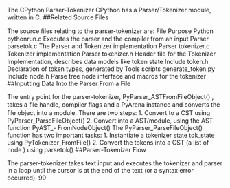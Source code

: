 The CPython Parser-Tokenizer CPython has a Parser/Tokenizer module, written in C. 
##Related Source Files 

 The source ﬁles relating to the parser-tokenizer are: File Purpose Python pythonrun.c Executes the parser and the compiler from an input Parser parsetok.c The Parser and Tokenizer implementation Parser tokenizer.c Tokenizer implementation Parser tokenizer.h Header ﬁle for the Tokenizer Implementation, describes data models like token state Include token.h Declaration of token types, generated by  Tools scripts generate_token.py Include node.h Parse tree node interface and macros for the tokenizer 
##Inputting Data Into the Parser From a File 

 The entry point for the parser-tokenizer,  PyParser_ASTFromFileObject() , takes a ﬁle handle, compiler flags and a  PyArena  instance and converts the ﬁle object into a module. There are two steps: 1. Convert to a CST using  PyParser_ParseFileObject() 2. Convert into a AST/module, using the AST function  PyAST_- FromNodeObject() The  PyParser_ParseFileObject()  function has two important tasks: 1. Instantiate a tokenizer state  tok_state  using  PyTokenizer_FromFile() 2. Convert the tokens into a CST (a list of  node ) using  parsetok() 
##Parser-Tokenizer Flow 

 The parser-tokenizer takes text input and executes the tokenizer and parser in a loop until the cursor is at the end of the text (or a syntax error occurred). 99
